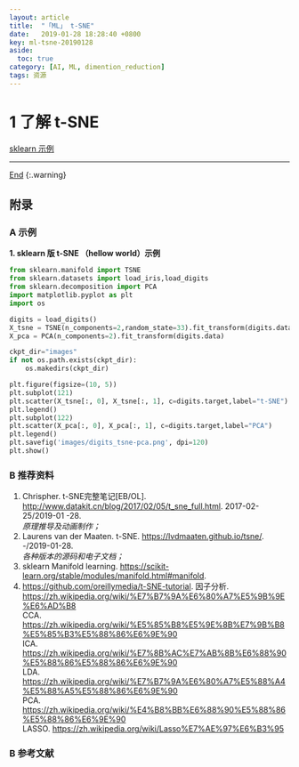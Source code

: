 ```yaml
---
layout: article
title:  "「ML」 t-SNE"
date:   2019-01-28 18:28:40 +0800
key: ml-tsne-20190128
aside:
  toc: true
category: [AI, ML, dimention_reduction]
tags: 资源
---
```

<span id='head'></span>  
<!--more-->

# 1 了解 t-SNE
[sklearn 示例](#hellow_world_sklearn)  

-------------------  
[End](#head)
{:.warning}  



## 附录

### A 示例
<span id="hellow_world_sklearn">**1. sklearn 版 t-SNE （hellow world）示例**</span>  

```python
from sklearn.manifold import TSNE
from sklearn.datasets import load_iris,load_digits
from sklearn.decomposition import PCA
import matplotlib.pyplot as plt
import os

digits = load_digits()
X_tsne = TSNE(n_components=2,random_state=33).fit_transform(digits.data)
X_pca = PCA(n_components=2).fit_transform(digits.data)

ckpt_dir="images"
if not os.path.exists(ckpt_dir):
    os.makedirs(ckpt_dir)

plt.figure(figsize=(10, 5))
plt.subplot(121)
plt.scatter(X_tsne[:, 0], X_tsne[:, 1], c=digits.target,label="t-SNE")
plt.legend()
plt.subplot(122)
plt.scatter(X_pca[:, 0], X_pca[:, 1], c=digits.target,label="PCA")
plt.legend()
plt.savefig('images/digits_tsne-pca.png', dpi=120)
plt.show()
```

### B 推荐资料
1. Chrispher. t-SNE完整笔记[EB/OL]. <http://www.datakit.cn/blog/2017/02/05/t_sne_full.html>. 2017-02-25/2019-01
-28.  
*原理推导及动画制作；*  
2. Laurens van der Maaten. t-SNE. <https://lvdmaaten.github.io/tsne/>. -/2019-01-28.   
*各种版本的源码和电子文档；*    
3. sklearn Manifold learning. <https://scikit-learn.org/stable/modules/manifold.html#manifold>.
4. <https://github.com/oreillymedia/t-SNE-tutorial>.
因子分析. <https://zh.wikipedia.org/wiki/%E7%B7%9A%E6%80%A7%E5%9B%9E%E6%AD%B8>   
CCA. <https://zh.wikipedia.org/wiki/%E5%85%B8%E5%9E%8B%E7%9B%B8%E5%85%B3%E5%88%86%E6%9E%90>   
ICA. <https://zh.wikipedia.org/wiki/%E7%8B%AC%E7%AB%8B%E6%88%90%E5%88%86%E5%88%86%E6%9E%90>    
LDA. <https://zh.wikipedia.org/wiki/%E7%B7%9A%E6%80%A7%E5%88%A4%E5%88%A5%E5%88%86%E6%9E%90>   
PCA. <https://zh.wikipedia.org/wiki/%E4%B8%BB%E6%88%90%E5%88%86%E5%88%86%E6%9E%90>    
LASSO. <https://zh.wikipedia.org/wiki/Lasso%E7%AE%97%E6%B3%95>    


### B 参考文献  
